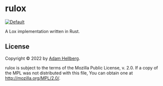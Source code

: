 # rulox

[![Default][default-workflow-badge]][default-workflow]

A Lox implementation written in Rust.

## License

Copyright © 2022 by [Adam Hellberg][sharparam].

rulox is subject to the terms of the Mozilla Public
License, v. 2.0. If a copy of the MPL was not distributed with this
file, You can obtain one at http://mozilla.org/MPL/2.0/.

[sharparam]: https://sharparam.com
[default-workflow]: https://github.com/Sharparam/rulox/actions/workflows/default.yml
[default-workflow-badge]: https://github.com/Sharparam/rulox/actions/workflows/default.yml/badge.svg
